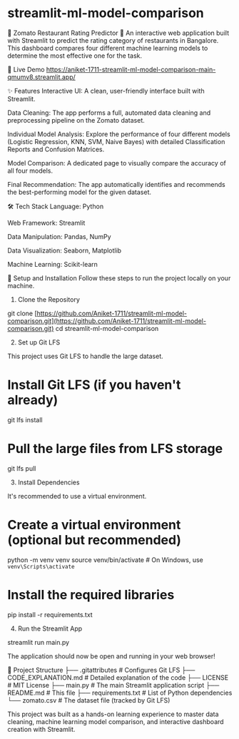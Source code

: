 # streamlit-ml-model-comparison
🍔 Zomato Restaurant Rating Predictor 🍔
An interactive web application built with Streamlit to predict the rating category of restaurants in Bangalore. This dashboard compares four different machine learning models to determine the most effective one for the task.

🚀 Live Demo
https://aniket-1711-streamlit-ml-model-comparison-main-qmumv8.streamlit.app/

✨ Features
Interactive UI: A clean, user-friendly interface built with Streamlit.

Data Cleaning: The app performs a full, automated data cleaning and preprocessing pipeline on the Zomato dataset.

Individual Model Analysis: Explore the performance of four different models (Logistic Regression, KNN, SVM, Naive Bayes) with detailed Classification Reports and Confusion Matrices.

Model Comparison: A dedicated page to visually compare the accuracy of all four models.

Final Recommendation: The app automatically identifies and recommends the best-performing model for the given dataset.

🛠️ Tech Stack
Language: Python

Web Framework: Streamlit

Data Manipulation: Pandas, NumPy

Data Visualization: Seaborn, Matplotlib

Machine Learning: Scikit-learn

🔧 Setup and Installation
Follow these steps to run the project locally on your machine.

1. Clone the Repository

git clone [https://github.com/Aniket-1711/streamlit-ml-model-comparison.git](https://github.com/Aniket-1711/streamlit-ml-model-comparison.git)
cd streamlit-ml-model-comparison

2. Set up Git LFS

This project uses Git LFS to handle the large dataset.

# Install Git LFS (if you haven't already)
git lfs install

# Pull the large files from LFS storage
git lfs pull

3. Install Dependencies

It's recommended to use a virtual environment.

# Create a virtual environment (optional but recommended)
python -m venv venv
source venv/bin/activate  # On Windows, use `venv\Scripts\activate`

# Install the required libraries
pip install -r requirements.txt

4. Run the Streamlit App

streamlit run main.py

The application should now be open and running in your web browser!

📂 Project Structure
├── .gitattributes        # Configures Git LFS
├── CODE_EXPLANATION.md   # Detailed explanation of the code
├── LICENSE               # MIT License
├── main.py               # The main Streamlit application script
├── README.md             # This file
├── requirements.txt      # List of Python dependencies
└── zomato.csv            # The dataset file (tracked by Git LFS)

This project was built as a hands-on learning experience to master data cleaning, machine learning model comparison, and interactive dashboard creation with Streamlit.
